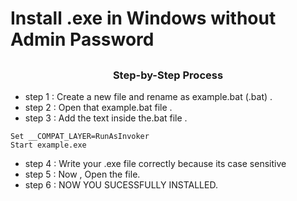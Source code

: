 # Install .exe in Windows without Admin Password 

##

<h3><p align="center">Step-by-Step Process</p></h3>

- step 1 : Create a new file and rename as example.bat (.bat) .
- step 2 : Open that example.bat file .
- step 3 : Add the text inside the.bat file .
```
Set __COMPAT_LAYER=RunAsInvoker
Start example.exe
```

- step 4 : Write your .exe file correctly because its case sensitive
- step 5 : Now , Open the file.
- step 6 : NOW YOU SUCESSFULLY INSTALLED.

